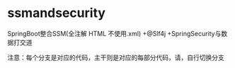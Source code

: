 # ssmandsecurity
SpringBoot整合SSM(全注解   HTML   不使用.xml)  +@Slf4j +SpringSecurity与数据打交道

注意：每个分支是对应的代码，主干则是对应的每部分代码，请，自行切换分支
